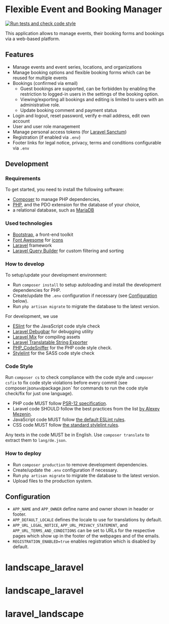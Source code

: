 # Flexible Event and Booking Manager

[![Run tests and check code style](https://github.com/patrickrobrecht/flexible-event-and-booking-manager/actions/workflows/tests-and-code-style.yml/badge.svg)](https://github.com/patrickrobrecht/flexible-event-and-booking-manager/actions/workflows/tests-and-code-style.yml)

This application allows to manage events, their booking forms and bookings via a web-based platform.


## Features
- Manage events and event series, locations, and organizations
- Manage booking options and flexible booking forms which can be reused for multiple events
- Bookings (confirmed via email)
  - Guest bookings are supported, can be forbidden by enabling the restriction to logged-in users in the settings of the booking option.
  - Viewing/exporting all bookings and editing is limited to users with an administrative role.
  - Update booking comment and payment status
- Login and logout, reset password, verify e-mail address, edit own account
- User and user role management
- Manage personal access tokens (for [Laravel Sanctum](https://laravel.com/docs/9.x/sanctum))
- Registration (if enabled via `.env`)
- Footer links for legal notice, privacy, terms and conditions configurable via `.env`


## Development

### Requirements
To get started, you need to install the following software:
- [Composer](https://getcomposer.org/) to manage PHP dependencies,
- [PHP](https://www.php.net/), and the PDO extension for the database of your choice,
- a relational database, such as [MariaDB](https://mariadb.org/download/)

### Used technologies
- [Bootstrap](https://getbootstrap.com/), a front-end toolkit
- [Font Awesome](https://github.com/FortAwesome/Font-Awesome) for [icons](https://fontawesome.com/icons?d=gallery&m=free)
- [Laravel](https://laravel.com/docs/9.x) framework
- [Laravel Query Builder](https://spatie.be/docs/laravel-query-builder/v5/introduction) for custom filtering and sorting

### How to develop
To setup/update your development environment:
- Run `composer install` to setup autoloading and install the development dependencies for PHP.
- Create/update the `.env` configuration if necessary (see [Configuration](#configuration) below).
- Run `php artisan migrate` to migrate the database to the latest version.

For development, we use
- [ESlint](https://eslint.org/) for the JavaScript code style check
- [Laravel Debugbar](https://github.com/barryvdh/laravel-debugbar) for debugging utility
- [Laravel Mix](https://laravel-mix.com/docs/) for compiling assets
- [Laravel Translatable String Exporter](https://github.com/kkomelin/laravel-translatable-string-exporter)
- [PHP_CodeSniffer](https://github.com/squizlabs/PHP_CodeSniffer) for the PHP code style check.
- [Stylelint](https://stylelint.io/) for the SASS code style check

### Code Style
Run `composer cs` to check compliance with the code style
and `composer csfix` to fix code style violations before every commit
(see composer.json` and `package.json` for commands to run the code style check/fix for just one language).
- PHP code MUST follow [PSR-12 specification](https://www.php-fig.org/psr/psr-12/).
- Laravel code SHOULD follow the best practices from the list
  [by Alexey Mezenin](https://github.com/alexeymezenin/laravel-best-practices).
- JavaScript code MUST follow [the default ESLint rules](https://eslint.org/docs/rules/).
- CSS code MUST follow [the standard stylelint rules](https://stylelint.io/user-guide/rules).

Any texts in the code MUST be in English.
Use `composer translate` to extract them to `lang/de.json`.

### How to deploy
- Run `composer production` to remove development dependencies.
- Create/update the `.env` configuration if necessary.
- Run `php artisan migrate` to migrate the database to the latest version.
- Upload files to the production system.


## Configuration
- `APP_NAME` and `APP_OWNER` define name and owner shown in header or footer.
- `APP_DEFAULT_LOCALE` defines the locale to use for translations by default.
- `APP_URL_LEGAL_NOTICE`, `APP_URL_PRIVACY_STATEMENT`, and `APP_URL_TERMS_AND_CONDITIONS` can be set to URLs 
  for the respective pages which show up in the footer of the webpages and of the emails.
- `REGISTRATION_ENABLED=true` enables registration which is disabled by default.
# landscape_laravel
# landscape_laravel
# laravel_landscape
